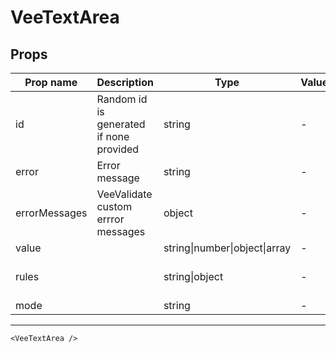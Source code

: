 # VeeTextArea

## Props

| Prop name     | Description                             | Type                          | Values | Default                                                  |
| ------------- | --------------------------------------- | ----------------------------- | ------ | -------------------------------------------------------- |
| id            | Random id is generated if none provided | string                        | -      | () => `ta_${Math.random().toString(12).substring(2, 8)}` |
| error         | Error message                           | string                        | -      | null                                                     |
| errorMessages | VeeValidate custom errror messages      | object                        | -      | {}                                                       |
| value         |                                         | string\|number\|object\|array | -      | ''                                                       |
| rules         |                                         | string\|object                | -      | function() {<br> return 'required';<br>}                 |
| mode          |                                         | string                        | -      | 'passive'                                                |

---

```vue live
<VeeTextArea />
```
